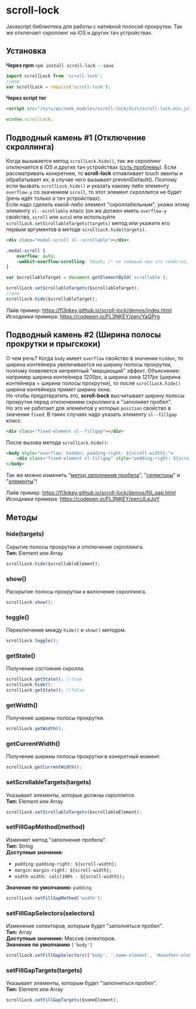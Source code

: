 # scroll-lock
Javascript библиотека для работы с нативной полосой прокрутки. Так же отключает скроллинг на iOS и других тач устройствах.

## Установка
**Через npm** `npm install scroll-lock --save`

``` js
import scrollLock from 'scroll-lock';
//или
var scrollLock = require('scroll-lock');
```

**Через script тег**
``` html
<script src="/путь/до/node_modules/scroll-lock/dist/scroll-lock.min.js"></script>
```
``` js
window.scrollLock;
```

## Подводный камень #1 (Отключение скроллинга)
Когда вызывается метод `scrollLock.hide()`, так же скроллинг отключается в iOS и других тач устройствах ([суть проблемы](https://toster.ru/q/461836)). Если рассматривать конкретнее, то **scroll-lock** отлавливает touch эвенты и обрабатывает их, в случае чего вызывает preventDefault(). Поэтому если вызвать `scrollLock.hide()` и указать какому либо элементу `overflow-y` со значением `scroll`, то этот элемент скроллится не будет (речь идёт только о тач устройствах).
<br>
Если надо сделать какой-либо элемент "скроллабельным", укажи этому элементу `sl--scrollable` класс (он же должен иметь `overflow-y` свойство, `scroll` или `auto`) или используйте `scrollLock.setScrollableTargets(targets)` метод или укажите его первым аргументов в методе `scrollLock.hide(targets)`.
```html
<div class="modal-scroll sl--scrollable"></div>
```
```css
.modal-scroll {
	overflow: auto;
	-webkit-overflow-scrolling: touch; /* не забывай про это свойство, скроллинг в iOS будет более плавным */
}
```
```js
var $scrollableTarget = document.getElementById('scrollable');

scrollLock.setScrollableTargets($scrollableTarget);
//или
scrollLock.hide($scrollableTarget);
```

Лайв пример: https://fl3nkey.github.io/scroll-lock/demos/index.html
<br>
Исходники примера: https://codepen.io/FL3NKEY/pen/YaQPrg

## Подводный камень #2 (Ширина полосы прокрутки и прыгскоки)
О чем речь? Когда `body` имеет `overflow` свойство в значении `hidden`, то ширина контейнера увеличивается на ширину полосы прокрутки, поэтому появляется непреятный "мерцающий" эффект. Объяснение: например ширина контейнера *1200px*, а ширина окна *1217px* (ширина контейнера + ширина полосы прокрутки), то после `scrollLock.hide()` ширина контейнера примет ширину окна.
<br>
Но чтобы предотвратить это, **scroll-bock** высчитывает ширину полосы прокрутки перед отключением скроллинга и "заполняет пробел".
<br>
Но это не работает для элементов у которых `position` свойство в значении `fixed`. В таких случаях надо указать элементу `sl--fillgap` класс.
```html
<div class="fixed-element sl--fillgap"></div>
```

После вызова метода `scrollLock.hide()`:
```html
<body style="overflow: hidden; padding-right: ${scroll-width};">
	<div class="fixed-element sl-fillgap" style="padding-right: ${scroll-width};">...</div>
</body>
```
Так же можно изменить "[метод заполнения пробела](#setfillgapmethodmethod)", "[селекторы](#setfillgapselectorsselectors)" и "[элементы](#setfillgaptargetstargets)"!

Лайв пример: https://fl3nkey.github.io/scroll-lock/demos/fill_gap.html
<br>
Исходники примера: https://codepen.io/FL3NKEY/pen/JLeJqY

## Методы
### hide(targets)
Скрытие полосы прокрутки и отключение скроллинга.
<br>
**Тип:** Element или Array
``` js
scrollLock.hide($scrollableElement);
```

### show()
Раскрытие полосы прокрутки и включение скроллинга.
``` js
scrollLock.show();
```

### toggle()
Переключение между `hide()` и `show()` методом.
``` js
scrollLock.toggle();
```

### getState()
Получение состояние скролла.
``` js
scrollLock.getState(); //true
scrollLock.hide();
scrollLock.getState(); //false
```

### getWidth()
Получение ширины полосы прокрутки.
``` js
scrollLock.getWidth();
```

### getCurrentWidth()
Получение ширины полосы прокрутки в конкретный момент.
``` js
scrollLock.getCurrentWidth();
```

### setScrollableTargets(targets)
Указывает элементы, которые должны скроллится.
<br>
**Тип:** Element или Array
``` js
scrollLock.setScrollableTargets($scrollableElement);
```

### setFillGapMethod(method)
Изменяет метод "заполнение пробела".
<br>
**Тип:** String
<br>
**Доступные значения:**
- `padding`: `padding-right: ${scroll-width};`
- `margin`: `margin-right: ${scroll-width};`
- `width`: `width: calc(100% - ${scroll-width});`

**Значение по умолчанию:** `padding` 
``` js
scrollLock.setFillGapMethod('width');
```

### setFillGapSelectors(selectors)
Изменение селекторов, которым будет "заполняться пробел".
<br>
**Тип:** Array
<br>
**Доступные значение:** Массив селекторов.
<br>
**Значение по умолчанию** `['body']` 
``` js
scrollLock.setFillGapSelectors(['body', '.some-element', '#another-element']);
```

### setFillGapTargets(targets)
Указывает элементы, которым будет "заполняться пробел".
<br>
**Тип:** Element или Array
``` js
scrollLock.setFillGapTargets($someElement);
```